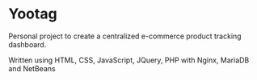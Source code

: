Yootag
======

Personal project to create a centralized e-commerce product tracking dashboard. 

Written using HTML, CSS, JavaScript, JQuery, PHP with Nginx, MariaDB and NetBeans 
